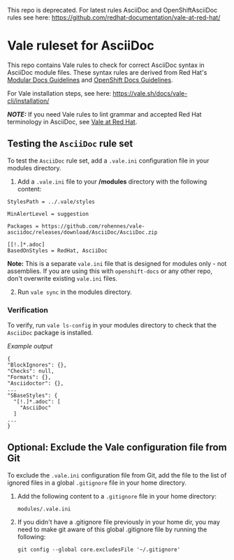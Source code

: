 This repo is deprecated. For latest rules AsciiDoc and OpenShiftAsciiDoc rules see here: https://github.com/redhat-documentation/vale-at-red-hat/

# Vale ruleset for AsciiDoc

This repo contains Vale rules to check for correct AsciiDoc syntax in AsciiDoc module files. These syntax rules are derived from Red Hat's [Modular Docs Guidelines](https://redhat-documentation.github.io/modular-docs/) and [OpenShift Docs Guidelines](https://github.com/openshift/openshift-docs/blob/main/contributing_to_docs/doc_guidelines.adoc).

For Vale installation steps, see here: https://vale.sh/docs/vale-cli/installation/

**_NOTE:_** If you need Vale rules to lint grammar and accepted Red Hat terminology in AsciiDoc, see [Vale at Red Hat](https://github.com/redhat-documentation/vale-at-red-hat/). 

## Testing the `AsciiDoc` rule set
To test the `AsciiDoc` rule set, add a `.vale.ini` configuration file in your modules directory. 

1. Add a `.vale.ini` file to your **/modules** directory with the following content:

  ```
  StylesPath = ../.vale/styles

MinAlertLevel = suggestion

Packages = https://github.com/rohennes/vale-asciidoc/releases/download/AsciiDoc/AsciiDoc.zip

[[!.]*.adoc]
BasedOnStyles = RedHat, AsciiDoc
  ```

  **Note:** This is a separate `vale.ini` file that is designed for modules only - not assemblies.  If you are using this with `openshift-docs` or any other repo, don't overwrite existing `vale.ini` files.

2. Run `vale sync` in the modules directory.

  ### Verification

  To verify, run `vale ls-config` in your modules directory to check that the `AsciiDoc` package is installed. 

  _Example output_

  ```
  {
  "BlockIgnores": {},
  "Checks": null,
  "Formats": {},
  "Asciidoctor": {},
  ...
  "SBaseStyles": {
    "[!.]*.adoc": [
      "AsciiDoc"
    ]
  ...
  }
  ```

## Optional: Exclude the Vale configuration file from Git
 
To exclude the `.vale.ini` configuration file from Git, add the file to the list of ignored files in a global `.gitignore` file in your home directory.

1. Add the following content to a `.gitignore` file in your home directory:

      `modules/.vale.ini `

2. If you didn't have a .gitignore file previously in your home dir, you may need to make git aware of this global .gitignore file by running the following:

      `git config --global core.excludesFile '~/.gitignore'`
